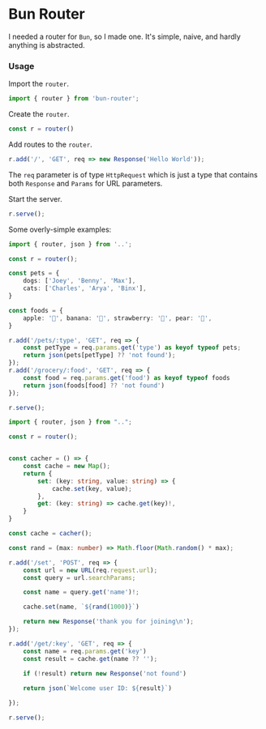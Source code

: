 # Bun Router

I needed a router for `Bun`, so I made one. It's simple, naive, and hardly anything is abstracted. 

### Usage
Import the `router`.
```typescript
import { router } from 'bun-router';
```

Create the `router`.
```typescript
const r = router()
```

Add routes to the `router`.
```typescript
r.add('/', 'GET', req => new Response('Hello World'));
```

The `req` parameter is of type `HttpRequest` which is just a type that contains both `Response` and `Params` for URL parameters. 

Start the server.
```typescript
r.serve();
```

Some overly-simple examples: 
```typescript 
import { router, json } from '..';

const r = router();

const pets = {
    dogs: ['Joey', 'Benny', 'Max'],
    cats: ['Charles', 'Arya', 'Binx'],
}

const foods = {
    apple: '🍎', banana: '🍌', strawberry: '🍓', pear: '🍐',
}

r.add('/pets/:type', 'GET', req => {
    const petType = req.params.get('type') as keyof typeof pets;
    return json(pets[petType] ?? 'not found');
});
r.add('/grocery/:food', 'GET', req => {
    const food = req.params.get('food') as keyof typeof foods
    return json(foods[food] ?? 'not found')
});

r.serve();
```

```typescript
import { router, json } from "..";

const r = router();


const cacher = () => {
    const cache = new Map();
    return {
        set: (key: string, value: string) => {
            cache.set(key, value);
        },
        get: (key: string) => cache.get(key)!,
    }
}

const cache = cacher();

const rand = (max: number) => Math.floor(Math.random() * max);

r.add('/set', 'POST', req => {
    const url = new URL(req.request.url);
    const query = url.searchParams;

    const name = query.get('name')!;

    cache.set(name, `${rand(1000)}`)

    return new Response('thank you for joining\n');
});

r.add('/get/:key', 'GET', req => {
    const name = req.params.get('key')
    const result = cache.get(name ?? '');

    if (!result) return new Response('not found')
    
    return json(`Welcome user ID: ${result}`)

});

r.serve();
```


